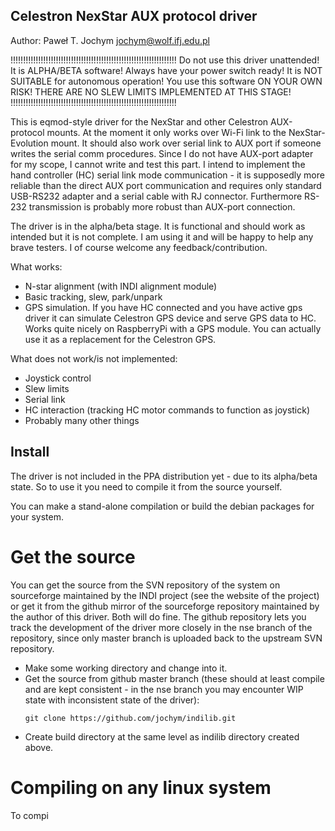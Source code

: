Celestron NexStar AUX protocol driver
-------------------------------------

Author: Paweł T. Jochym <jochym@wolf.ifj.edu.pl>

!!!!!!!!!!!!!!!!!!!!!!!!!!!!!!!!!!!!!!!!!!!!!!!!!!!!!!!!!!!!!!!!!!
Do not use this driver unattended! It is ALPHA/BETA software!
Always have your power switch ready!
It is NOT SUITABLE for autonomous operation!
You use this software ON YOUR OWN RISK!
THERE ARE NO SLEW LIMITS IMPLEMENTED AT THIS STAGE!
!!!!!!!!!!!!!!!!!!!!!!!!!!!!!!!!!!!!!!!!!!!!!!!!!!!!!!!!!!!!!!!!!!

This is eqmod-style driver for the NexStar and other Celestron AUX-protocol 
mounts. At the moment it only works over Wi-Fi link to the NexStar-Evolution 
mount. It should also work over serial link to AUX port if someone writes the
serial comm procedures. Since I do not have AUX-port adapter for my scope, 
I cannot write and test this part. I intend to implement the hand controller (HC)
serial link mode communication - it is supposedly more reliable than the direct 
AUX port communication and requires only standard USB-RS232 adapter and a 
serial cable with RJ connector. Furthermore RS-232 transmission is probably 
more robust than AUX-port connection.

The driver is in the alpha/beta stage.
It is functional and should work as intended but it is not complete.
I am using it and will be happy to help any brave testers.
I of course welcome any feedback/contribution.

What works:
- N-star alignment (with INDI alignment module)
- Basic tracking, slew, park/unpark
- GPS simulation. If you have HC connected and you have active gps driver 
  it can simulate Celestron GPS device and serve GPS data to HC. Works quite 
  nicely on RaspberryPi with a GPS module. You can actually use it as 
  a replacement for the Celestron GPS.

What does not work/is not implemented:
- Joystick control
- Slew limits
- Serial link
- HC interaction (tracking HC motor commands to function as joystick)
- Probably many other things

Install
-------

The driver is not included in the PPA distribution yet - due to its alpha/beta 
state. So to use it you need to compile it from the source yourself.

You can make a stand-alone compilation or build the debian packages for your 
system. 

Get the source
==============

You can get the source from the SVN repository of the system on sourceforge
maintained by the INDI project (see the website of the project) or get it
from the github mirror of the sourceforge repository maintained by the author 
of this driver. Both will do fine. The github repository lets you track the 
development of the driver more closely in the nse branch of the repository, 
since only master branch is uploaded back to the upstream SVN repository.

- Make some working directory and change into it.
- Get the source from github master branch (these should at least compile and 
  are kept consistent - in the nse branch you may encounter WIP state with 
  inconsistent state of the driver):
  ```
  git clone https://github.com/jochym/indilib.git
  ```
- Create build directory at the same level as indilib directory created above.

Compiling on any linux system
=============================

To compi

